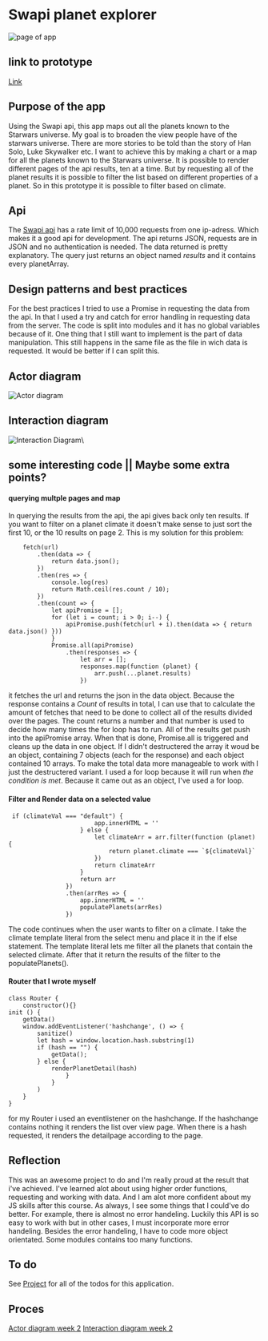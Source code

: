 # Swapi planet explorer

![page of app](https://github.com/Techdemo/web-app-from-scratch-18-19/blob/master/week1/public/assets/page.png?raw=true "front page of app")

## link to prototype
[Link](https://techdemo.github.io/web-app-from-scratch-18-19/week1/)
## Purpose of the app
Using the Swapi api, this app maps out all the planets known to the Starwars universe.
My goal is to broaden the view people have of the starwars universe. There are more stories to be told than the story of Han Solo, Luke Skywalker etc. I want to achieve this by making a chart or a map for all the planets known to the Starwars universe. It is possible to render different pages of the api results, ten at a time. But by requesting all of the planet results it is possible to filter the list based on different properties of a planet. So in this prototype it is possible to filter based on climate.

## Api
The [Swapi api](https://swapi.co/) has a rate limit of 10,000 requests from one ip-adress. Which makes it a good api for development. The api returns JSON, requests are in JSON and no authentication is needed. The data returned is pretty explanatory. The query just returns an object named _results_ and it contains every planetArray.

## Design patterns and best practices
For the best practices I tried to use a Promise in requesting the data from the api. In that I used a try and catch for error handling in requesting data from the server.
The code is split into modules and it has no global variables because of it. One thing that I still want to implement is the part of data manipulation. This still happens in the same file as the file in wich data is requested. It would be better if I can split this.

## Actor diagram
![Actor diagram](https://github.com/Techdemo/web-app-from-scratch-18-19/blob/master/week1/public/assets/Actor%20diagram.png?raw=true "Actor Diagram")

## Interaction diagram
![Interaction Diagram](https://github.com/Techdemo/web-app-from-scratch-18-19/blob/master/week1/public/assets/interaction%20diagram.png?raw=true "Interaction Diagram")\

## some interesting code || Maybe some extra points?

#### querying multple pages and map
In querying the results from the api, the api gives back only ten results. If you want to filter on a planet climate it doesn't make sense to just sort the first 10, or the 10 results on page 2. This is my solution for this problem:

```
    fetch(url)
        .then(data => {
            return data.json();
        })
        .then(res => {
            console.log(res)
            return Math.ceil(res.count / 10);
        })
        .then(count => {
            let apiPromise = [];
            for (let i = count; i > 0; i--) {
                apiPromise.push(fetch(url + i).then(data => { return data.json() }))
            }
            Promise.all(apiPromise)
                .then(responses => {
                    let arr = [];
                    responses.map(function (planet) {
                        arr.push(...planet.results)
                    })
```

it fetches the url and returns the json in the data object. Because the response contains a _Count_ of results in total, I can use that to calculate the amount of fetches that need to be done to collect all of the results divided over the pages. The count returns a number and that number is used to decide how many times the for loop has to run. All of the results get push into the apiPromise array. When that is done, Promise.all is triggered and cleans up the data in one object. If I didn't destructered the array it woud be an object, containing 7 objects (each for the response) and each object contained 10 arrays. To make the total data more manageable to work with I just the destructered variant.
I used a for loop because it will run when _the condition is met_. Because it came out as an object, I've used a for loop.

#### Filter and Render data on a selected value

```
 if (climateVal === "default") {
                        app.innerHTML = ''
                    } else {
                        let climateArr = arr.filter(function (planet) {
                            return planet.climate === `${climateVal}`
                        })
                        return climateArr
                    }
                    return arr
                })
                .then(arrRes => {
                    app.innerHTML = ''
                    populatePlanets(arrRes)
                })
```
The code continues when the user wants to filter on a climate. I take the climate template literal from the select menu and place it in the if else statement. The template literal lets me filter all the planets that contain the selected climate. After that it return the results of the filter to the populatePlanets().

#### Router that I wrote myself
```
class Router {
    constructor(){}
init () {
    getData()
    window.addEventListener('hashchange', () => {
        sanitize()
        let hash = window.location.hash.substring(1)
        if (hash == "") {
            getData();
        } else {
            renderPlanetDetail(hash)
                }
            }
        )
    }
}
```

for my Router i used an eventlistener on the hashchange. If the hashchange contains nothing it renders the list over view page. When there is a hash requested, it renders the detailpage according to the page.

## Reflection
This was an awesome project to do and I'm really proud at the result that i've achieved. I've learned alot about using higher order functions, requesting and working with data. And I am alot more confident about my JS skills after this course.
As always, I see some things that I could've do better. For example, there is almost no error handeling. Luckily this API is so easy to work with but in other cases, I must incorporate more error handeling. Besides the error handeling, I have to code more object orientated. Some modules contains too many functions.



## To do
See [Project](https://github.com/Techdemo/web-app-from-scratch-18-19/projects/1) for all of the todos for this application.

## Proces
[Actor diagram week 2](https://github.com/Techdemo/web-app-from-scratch-18-19/blob/master/week1/public/assets/Actor%20diagram%20week%202.png?raw=true)
[Interaction diagram week 2](https://github.com/Techdemo/web-app-from-scratch-18-19/blob/master/week1/public/assets/interaction%20diagram%20week%202.png?raw=true)